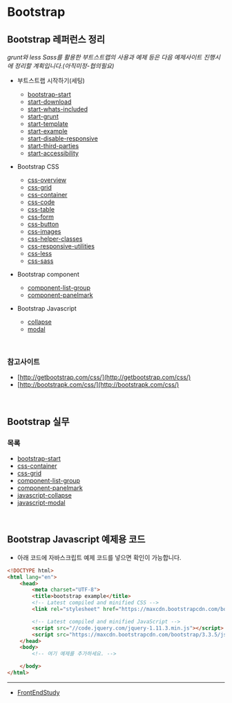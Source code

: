 ﻿# Bootstrap 




## Bootstrap 레퍼런스 정리

*grunt와 less Sass를 활용한 부트스트랩의 사용과 예제 등은 다음 예제사이트 진행시에 정리할 계획입니다.(아직미정-협의필요)*

- 부트스트랩 시작하기(세팅)   
    - [bootstrap-start](docs/bootstrap-start.md)  
    - [start-download](#)  
    - [start-whats-included](#)  
    - [start-grunt](docs/start-grunt.md)  
    - [start-template](docs/start-template.md)  
    - [start-example](docs/start-example.md)  
    - [start-disable-responsive](#)  
    - [start-third-parties](#)  
    - [start-accessibility](#)  

- Bootstrap CSS    
    - [css-overview](#)  
    - [css-grid](docs/css-grid.md)  
    - [css-container](docs/css-container.md)  
    - [css-code](#)  
    - [css-table](#)  
    - [css-form](#)  
    - [css-button](#)  
    - [css-images](docs/css-images.md)  
    - [css-helper-classes](docs/css-helper-classes.md)  
    - [css-responsive-utilities](docs/css-responsive-utilities.md)  
    - [css-less](docs/css-less.md)  
    - [css-sass](docs/css-sass.md)

- Bootstrap component   
    - [component-list-group](docs/component-list-group.md)  
    - [component-panelmark](docs/component-panelmark.md)

- Bootstrap Javascript   
    - [collapse](docs/javascript-collapse.md)  
    - [modal](docs/javascript-modal.md)  


<br>

### 참고사이트
  - [http://getbootstrap.com/css/](http://getbootstrap.com/css/)    
  - [http://bootstrapk.com/css/](http://bootstrapk.com/css/)


<br>


## Bootstrap 실무
  
### 목록

* [bootstrap-start](docs/bootstrap-start.md)
* [css-container](docs/css-container.md)
* [css-grid](docs/css-grid.md)
* [component-list-group](docs/component-list-group.md)
* [component-panelmark](docs/component-panelmark.md)  
* [javascript-collapse](docs/javascript-collapse.md)
* [javascript-modal](docs/javascript-modal.md)


<br>


## Bootstrap Javascript 예제용 코드

- 아래 코드에 자바스크립트 예제 코드를 넣으면 확인이 가능합니다.


```html
<!DOCTYPE html>
<html lang="en">
    <head>
        <meta charset="UTF-8">
        <title>bootstrap example</title>
        <!-- Latest compiled and minified CSS -->
        <link rel="stylesheet" href="https://maxcdn.bootstrapcdn.com/bootstrap/3.3.5/css/bootstrap.min.css" integrity="sha512-dTfge/zgoMYpP7QbHy4gWMEGsbsdZeCXz7irItjcC3sPUFtf0kuFbDz/ixG7ArTxmDjLXDmezHubeNikyKGVyQ==" crossorigin="anonymous">

        <!-- Latest compiled and minified JavaScript -->
        <script src="//code.jquery.com/jquery-1.11.3.min.js"></script>
        <script src="https://maxcdn.bootstrapcdn.com/bootstrap/3.3.5/js/bootstrap.min.js" integrity="sha512-K1qjQ+NcF2TYO/eI3M6v8EiNYZfA95pQumfvcVrTHtwQVDG+aHRqLi/ETn2uB+1JqwYqVG3LIvdm9lj6imS/pQ==" crossorigin="anonymous"></script>
    </head>
    <body>
        <!-- 여기 예제를 추가하세요. -->

    </body>
</html>
```


----


* [FrontEndStudy](../../../../)

